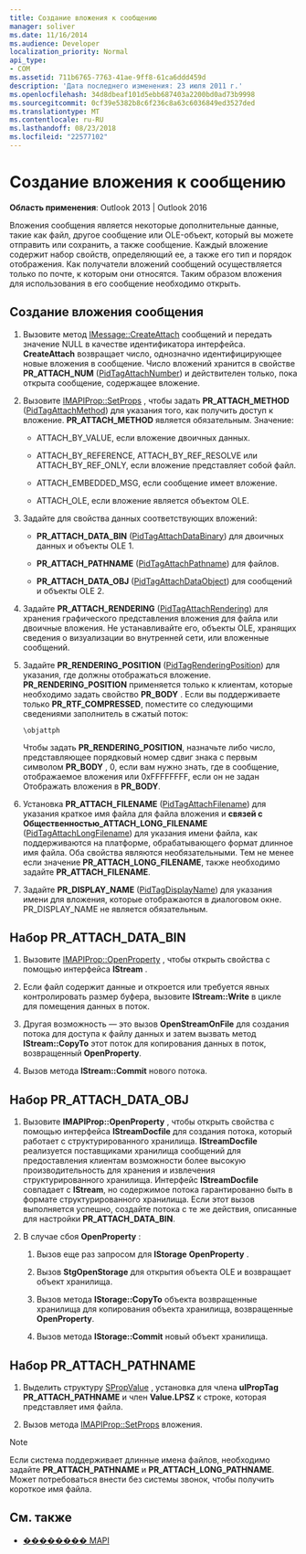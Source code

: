 ```yaml
---
title: Создание вложения к сообщению
manager: soliver
ms.date: 11/16/2014
ms.audience: Developer
localization_priority: Normal
api_type:
- COM
ms.assetid: 711b6765-7763-41ae-9ff8-61ca6ddd459d
description: 'Дата последнего изменения: 23 июля 2011 г.'
ms.openlocfilehash: 34d8dbeaf101d5ebb687403a2200bd0ad73b9998
ms.sourcegitcommit: 0cf39e5382b8c6f236c8a63c6036849ed3527ded
ms.translationtype: MT
ms.contentlocale: ru-RU
ms.lasthandoff: 08/23/2018
ms.locfileid: "22577102"
---
```

# <a name="creating-a-message-attachment"></a>Создание вложения к сообщению
  
**Область применения**: Outlook 2013 | Outlook 2016 
  
Вложения сообщения является некоторые дополнительные данные, такие как файл, другое сообщение или OLE-объект, который вы можете отправить или сохранить, а также сообщение. Каждый вложение содержит набор свойств, определяющий ее, а также его тип и порядок отображения. Как получатели вложений сообщений осуществляется только по почте, к которым они относятся. Таким образом вложения для использования в его сообщение необходимо открыть.
  
## <a name="create-a-message-attachment"></a>Создание вложения сообщения
  
1. Вызовите метод [IMessage::CreateAttach](imessage-createattach.md) сообщений и передать значение NULL в качестве идентификатора интерфейса. **CreateAttach** возвращает число, однозначно идентифицирующее новые вложения в сообщение. Число вложений хранится в свойстве **PR_ATTACH_NUM** ([PidTagAttachNumber](pidtagattachnumber-canonical-property.md)) и действителен только, пока открыта сообщение, содержащее вложение.
    
2. Вызовите [IMAPIProp::SetProps](imapiprop-setprops.md) , чтобы задать **PR_ATTACH_METHOD** ([PidTagAttachMethod](pidtagattachmethod-canonical-property.md)) для указания того, как получить доступ к вложение. **PR_ATTACH_METHOD** является обязательным. Значение: 
    
   - ATTACH_BY_VALUE, если вложение двоичных данных.
    
   - ATTACH_BY_REFERENCE, ATTACH_BY_REF_RESOLVE или ATTACH_BY_REF_ONLY, если вложение представляет собой файл.
    
   - ATTACH_EMBEDDED_MSG, если сообщение имеет вложение.
    
   - ATTACH_OLE, если вложение является объектом OLE.
    
3. Задайте для свойства данных соответствующих вложений:
    
   - **PR_ATTACH_DATA_BIN** ([PidTagAttachDataBinary](pidtagattachdatabinary-canonical-property.md)) для двоичных данных и объекты OLE 1.
    
   - **PR_ATTACH_PATHNAME** ([PidTagAttachPathname](pidtagattachpathname-canonical-property.md)) для файлов.
    
   - **PR_ATTACH_DATA_OBJ** ([PidTagAttachDataObject](pidtagattachdataobject-canonical-property.md)) для сообщений и объекты OLE 2.
    
4. Задайте **PR_ATTACH_RENDERING** ([PidTagAttachRendering](pidtagattachrendering-canonical-property.md)) для хранения графического представления вложения для файла или двоичные вложения. Не устанавливайте его, объекты OLE, хранящих сведения о визуализации во внутренней сети, или вложенные сообщений. 
    
5. Задайте **PR_RENDERING_POSITION** ([PidTagRenderingPosition](pidtagrenderingposition-canonical-property.md)) для указания, где должны отображаться вложение. **PR_RENDERING_POSITION** применяется только к клиентам, которые необходимо задать свойство **PR_BODY** . Если вы поддерживаете только **PR_RTF_COMPRESSED**, поместите со следующими сведениями заполнитель в сжатый поток:
    
   `\objattph`

   Чтобы задать **PR_RENDERING_POSITION**, назначьте либо число, представляющее порядковый номер сдвиг знака с первым символом **PR_BODY** , 0, если вам нужно знать, где в сообщение, отображаемое вложения или 0xFFFFFFFF, если он не задан Отображать вложения в **PR_BODY**.
    
6. Установка **PR_ATTACH_FILENAME** ([PidTagAttachFilename](pidtagattachfilename-canonical-property.md)) для указания краткое имя файла для файла вложения и **связей с Общественностью\_ATTACH_LONG_FILENAME** ([PidTagAttachLongFilename](pidtagattachlongfilename-canonical-property.md)) для указания имени файла, как поддерживаются на платформе, обрабатывающего формат длинное имя файла. Оба свойства являются необязательными. Тем не менее если значение **PR_ATTACH_LONG_FILENAME**, также необходимо задайте **PR_ATTACH_FILENAME**. 
    
7. Задайте **PR_DISPLAY_NAME** ([PidTagDisplayName](pidtagdisplayname-canonical-property.md)) для указания имени для вложения, которые отображаются в диалоговом окне. PR_DISPLAY_NAME не является обязательным. 
    
## <a name="set-prattachdatabin"></a>Набор PR_ATTACH_DATA_BIN
  
1. Вызовите [IMAPIProp::OpenProperty](imapiprop-openproperty.md) , чтобы открыть свойства с помощью интерфейса **IStream** . 
    
2. Если файл содержит данные и откроется или требуется явных контролировать размер буфера, вызовите **IStream::Write** в цикле для помещения данных в поток. 
    
3. Другая возможность — это вызов **OpenStreamOnFile** для создания потока для доступа к файлу данных и затем вызвать метод **IStream::CopyTo** этот поток для копирования данных в поток, возвращенный **OpenProperty**.
    
4. Вызов метода **IStream::Commit** нового потока. 
    
## <a name="set-prattachdataobj"></a>Набор PR_ATTACH_DATA_OBJ
  
1. Вызовите **IMAPIProp::OpenProperty** , чтобы открыть свойства с помощью интерфейса **IStreamDocfile** для создания потока, который работает с структурированного хранилища. **IStreamDocfile** реализуется поставщиками хранилища сообщений для предоставления клиентам возможности более высокую производительность для хранения и извлечения структурированного хранилища. Интерфейс **IStreamDocfile** совпадает с **IStream**, но содержимое потока гарантированно быть в формате структурированного хранилища. Если этот вызов выполняется успешно, создайте потока с те же действия, описанные для настройки **PR_ATTACH_DATA_BIN**.
    
2. В случае сбоя **OpenProperty** : 
    
   1. Вызов еще раз запросом для **IStorage** **OpenProperty** . 
      
   2. Вызов **StgOpenStorage** для открытия объекта OLE и возвращает объект хранилища. 
      
   3. Вызов метода **IStorage::CopyTo** объекта возвращенные хранилища для копирования объекта хранилища, возвращенные **OpenProperty**.
      
   4. Вызов метода **IStorage::Commit** новый объект хранилища. 
    
## <a name="set-prattachpathname"></a>Набор PR_ATTACH_PATHNAME
  
1. Выделить структуру [SPropValue](spropvalue.md) , установка для члена **ulPropTag** **PR_ATTACH_PATHNAME** и член **Value.LPSZ** к строке, которая представляет имя файла. 
    
2. Вызов метода [IMAPIProp::SetProps](imapiprop-setprops.md) вложения. 
    
> [!NOTE]
> Если система поддерживает длинные имена файлов, необходимо задайте **PR_ATTACH_PATHNAME** и **PR_ATTACH_LONG_PATHNAME**. Может потребоваться внести без системы звонок, чтобы получить короткое имя файла. 
  
## <a name="see-also"></a>См. также

- [�������� MAPI](mapi-attachments.md)

